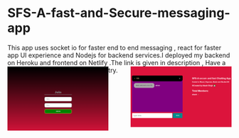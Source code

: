 # SFS-A-fast-and-Secure-messaging-app
This app uses socket io for faster end to end messaging , react for faster app UI experience and Nodejs for backend services.I deployed my backend on Heroku and frontend on Netlify .The link is given in description , Have a try.
<img src="https://github.com/akashrajput25/SFS-A-fast-and-Secure-messaging-app/blob/master/loginpage.png" height=50% width=45% align=left>
<img src="https://github.com/akashrajput25/SFS-A-fast-and-Secure-messaging-app/blob/master/chatUI.png" height=40% width=45% align=right>
